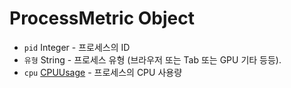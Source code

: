 # ProcessMetric Object

* `pid` Integer - 프로세스의 ID
* `유형` String - 프로세스 유형 (브라우저 또는 Tab 또는 GPU 기타 등등).
* `cpu` [CPUUsage](cpu-usage.md) - 프로세스의 CPU 사용량
